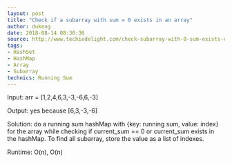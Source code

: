 ```yaml
---
layout: post
title: "Check if a subarray with sum = 0 exists in an array"
author: dukeng
date: 2018-08-14 08:30:30
source: http://www.techiedelight.com/check-subarray-with-0-sum-exists-not/
tags:
- HashSet
- HashMap
- Array
- Subarray
technics: Running Sum
---
```


Input: arr = [1,2,4,6,3,-3,-6,6,-3]

Output: yes because [6,3,-3,-6]

Solution: do a running sum hashMap with {key: running sum, value: index} for the array while checking if current_sum == 0 or current_sum exists in the hashMap. To find all subarray, store the value as a list of indexes.

Runtime: O(n), O(n)
